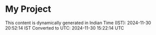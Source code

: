 # My Project

This content is dynamically generated in Indian Time (IST): 2024-11-30 20:52:14 IST
Converted to UTC: 2024-11-30 15:22:14 UTC

